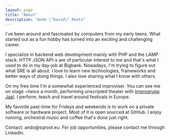 ```yaml
---
layout: page
title: "About"
description: "Ando \"David\" Roots"
---
```


I've been around and fascinated by computers from my early teens. What started out as a fun hobby has turned into an exciting and challenging career.

I specialize in backend web development mainly with PHP and the LAMP stack. HTTP JSON API-s are of particular interest to me and that's what I used to do in my day-job at Bigbank. Nowadays, I'm trying to figure out what SRE is all about. I love to learn new technologies, frameworks and better ways of doing things. I also love sharing what I know with others.

On my free time I'm a somewhat experienced improviser. You can see me on stage ~twice a month, performing unscripted theater with [Improgrupp Jaa!](http://jaa.ee). I perform, teach and travel around festivals in Europe.

My favorite past-time for Fridays and weekends is to work on a private software or hardware project. Most of it is open sourced at GitHub. I enjoy running, orchestral music and coffee that's done just right.

Contact: ando&#64;sqroot.eu. For job opportunities, please contact me through LinkedIn.